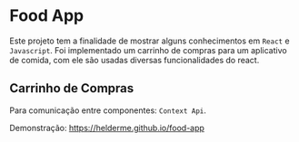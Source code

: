 # Food App

Este projeto tem a finalidade de mostrar alguns
conhecimentos em `React` e `Javascript`. Foi implementado um carrinho de compras para um aplicativo de comida, com ele são usadas diversas funcionalidades do react.

## Carrinho de Compras

Para comunicação entre componentes: `Context Api`.

Demonstração: <https://helderme.github.io/food-app>
